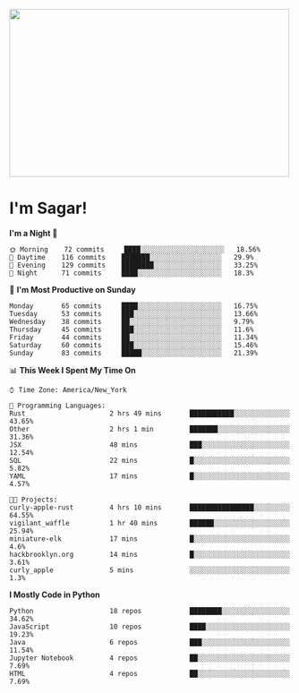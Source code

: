 
<img src="https://media.giphy.com/media/3ornk57KwDXf81rjWM/giphy.gif" width="500" height="300" frameBorder="0" class="giphy-embed" allowFullScreen></img>

#   I'm Sagar!

<!--START_SECTION:waka-->
**I'm a Night 🦉** 

```text
🌞 Morning    72 commits     ████░░░░░░░░░░░░░░░░░░░░░   18.56% 
🌆 Daytime    116 commits    ███████░░░░░░░░░░░░░░░░░░   29.9% 
🌃 Evening    129 commits    ████████░░░░░░░░░░░░░░░░░   33.25% 
🌙 Night      71 commits     ████░░░░░░░░░░░░░░░░░░░░░   18.3%

```
📅 **I'm Most Productive on Sunday** 

```text
Monday       65 commits     ████░░░░░░░░░░░░░░░░░░░░░   16.75% 
Tuesday      53 commits     ███░░░░░░░░░░░░░░░░░░░░░░   13.66% 
Wednesday    38 commits     ██░░░░░░░░░░░░░░░░░░░░░░░   9.79% 
Thursday     45 commits     ███░░░░░░░░░░░░░░░░░░░░░░   11.6% 
Friday       44 commits     ██░░░░░░░░░░░░░░░░░░░░░░░   11.34% 
Saturday     60 commits     ███░░░░░░░░░░░░░░░░░░░░░░   15.46% 
Sunday       83 commits     █████░░░░░░░░░░░░░░░░░░░░   21.39%

```


📊 **This Week I Spent My Time On** 

```text
⌚︎ Time Zone: America/New_York

💬 Programming Languages: 
Rust                     2 hrs 49 mins       ███████████░░░░░░░░░░░░░░   43.65% 
Other                    2 hrs 1 min         ███████░░░░░░░░░░░░░░░░░░   31.36% 
JSX                      48 mins             ███░░░░░░░░░░░░░░░░░░░░░░   12.54% 
SQL                      22 mins             █░░░░░░░░░░░░░░░░░░░░░░░░   5.82% 
YAML                     17 mins             █░░░░░░░░░░░░░░░░░░░░░░░░   4.57%

🐱‍💻 Projects: 
curly-apple-rust         4 hrs 10 mins       ████████████████░░░░░░░░░   64.55% 
vigilant_waffle          1 hr 40 mins        ██████░░░░░░░░░░░░░░░░░░░   25.94% 
miniature-elk            17 mins             █░░░░░░░░░░░░░░░░░░░░░░░░   4.6% 
hackbrooklyn.org         14 mins             █░░░░░░░░░░░░░░░░░░░░░░░░   3.61% 
curly_apple              5 mins              ░░░░░░░░░░░░░░░░░░░░░░░░░   1.3%

```

**I Mostly Code in Python** 

```text
Python                   18 repos            ████████░░░░░░░░░░░░░░░░░   34.62% 
JavaScript               10 repos            ████░░░░░░░░░░░░░░░░░░░░░   19.23% 
Java                     6 repos             ███░░░░░░░░░░░░░░░░░░░░░░   11.54% 
Jupyter Notebook         4 repos             ██░░░░░░░░░░░░░░░░░░░░░░░   7.69% 
HTML                     4 repos             ██░░░░░░░░░░░░░░░░░░░░░░░   7.69%

```



<!--END_SECTION:waka-->
